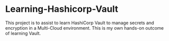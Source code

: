 # Learning-Hashicorp-Vault
This project is to assist to learn HashiCorp Vault to manage secrets and encryption in a Multi-Cloud environment.  This is my own hands-on outcome of learning Vault.

